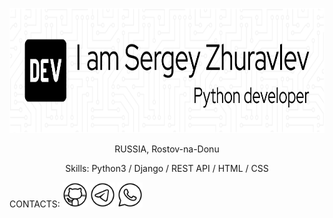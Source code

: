 <p align="center"><img src="https://github.com/geocrane/geocrane/blob/main/github-header-image-new.png" height='200'></p>
<p align="center">RUSSIA, Rostov-na-Donu</p>
<p align="center">Skills: Python3 / Django / REST  API / HTML / CSS</p>

CONTACTS:
[<img src='https://github.com/geocrane/geocrane/blob/main/icons8-github-fill.png' alt='github' height='40'>](https://github.com/geocrane)  [<img src='https://github.com/geocrane/geocrane/blob/main/icons8-telegram-fill.png' alt='telegram' height='40'>](https://t.me/studio55rnd)  [<img src='https://github.com/geocrane/geocrane/blob/main/icons8-whatsapp-fill.png' alt='whatsapp' height='40'>](https://wa.me/79508481025)  
